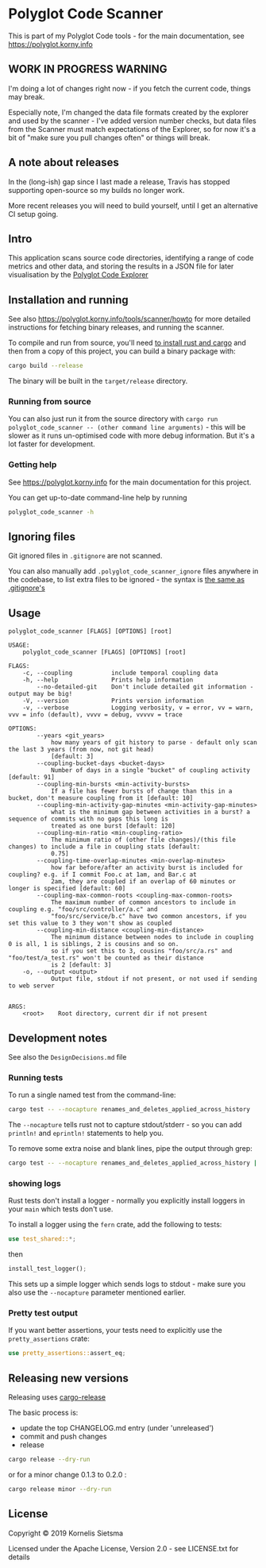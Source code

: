 # Polyglot Code Scanner

This is part of my Polyglot Code tools - for the main documentation, see <https://polyglot.korny.info>

## WORK IN PROGRESS WARNING

I'm doing a lot of changes right now - if you fetch the current code, things may break.

Especially note, I'm changed the data file formats created by the explorer and used by the scanner - I've added version number checks, but data files from the Scanner must match expectations of the Explorer, so for now it's a bit of "make sure you pull changes often" or things will break.

## A note about releases

In the (long-ish) gap since I last made a release, Travis has stopped supporting open-source so my builds no longer work.

More recent releases you will need to build yourself, until I get an alternative CI setup going.

## Intro

This application scans source code directories, identifying a range of code metrics and other data, and storing the results in a JSON file for later visualisation by the [Polyglot Code Explorer](https://polyglot.korny.info/tools/explorer/description/)

## Installation and running

See also <https://polyglot.korny.info/tools/scanner/howto> for more detailed instructions for fetching binary releases, and running the scanner.

To compile and run from source, you'll need [to install rust and cargo](https://www.rust-lang.org/tools/install) and then from a copy of this project, you can build a binary package with:

~~~sh
cargo build --release
~~~

The binary will be built in the `target/release` directory.

### Running from source

You can also just run it from the source directory with `cargo run polyglot_code_scanner -- (other command line arguments)` - this will be slower as it runs un-optimised code with more debug information.  But it's a lot faster for development.

### Getting help

See <https://polyglot.korny.info> for the main documentation for this project.

You can get up-to-date command-line help by running

~~~sh
polyglot_code_scanner -h
~~~

## Ignoring files

Git ignored files in `.gitignore` are not scanned.

You can also manually add `.polyglot_code_scanner_ignore` files anywhere in the codebase, to list extra files to be ignored - the syntax is [the same as .gitignore's](https://git-scm.com/docs/gitignore)

## Usage

~~~text
polyglot_code_scanner [FLAGS] [OPTIONS] [root]

USAGE:
    polyglot_code_scanner [FLAGS] [OPTIONS] [root]

FLAGS:
    -c, --coupling           include temporal coupling data
    -h, --help               Prints help information
        --no-detailed-git    Don't include detailed git information - output may be big!
    -V, --version            Prints version information
    -v, --verbose            Logging verbosity, v = error, vv = warn, vvv = info (default), vvvv = debug, vvvvv = trace

OPTIONS:
        --years <git_years>
            how many years of git history to parse - default only scan the last 3 years (from now, not git head)
            [default: 3]
        --coupling-bucket-days <bucket-days>
            Number of days in a single "bucket" of coupling activity [default: 91]
        --coupling-min-bursts <min-activity-bursts>
            If a file has fewer bursts of change than this in a bucket, don't measure coupling from it [default: 10]
        --coupling-min-activity-gap-minutes <min-activity-gap-minutes>
            what is the minimum gap between activities in a burst? a sequence of commits with no gaps this long is
            treated as one burst [default: 120]
        --coupling-min-ratio <min-coupling-ratio>
            The minimum ratio of (other file changes)/(this file changes) to include a file in coupling stats [default:
            0.75]
        --coupling-time-overlap-minutes <min-overlap-minutes>
            how far before/after an activity burst is included for coupling? e.g. if I commit Foo.c at 1am, and Bar.c at
            2am, they are coupled if an overlap of 60 minutes or longer is specified [default: 60]
        --coupling-max-common-roots <coupling-max-common-roots>
            The maximum number of common ancestors to include in coupling e.g. "foo/src/controller/a.c" and
            "foo/src/service/b.c" have two common ancestors, if you set this value to 3 they won't show as coupled
        --coupling-min-distance <coupling-min-distance>
            The minimum distance between nodes to include in coupling 0 is all, 1 is siblings, 2 is cousins and so on.
            so if you set this to 3, cousins "foo/src/a.rs" and "foo/test/a_test.rs" won't be counted as their distance
            is 2 [default: 3]
    -o, --output <output>
            Output file, stdout if not present, or not used if sending to web server


ARGS:
    <root>    Root directory, current dir if not present
~~~

## Development notes

See also the `DesignDecisions.md` file 

### Running tests

To run a single named test from the command-line:

~~~sh
cargo test -- --nocapture renames_and_deletes_applied_across_history
~~~

The `--nocapture` tells rust not to capture stdout/stderr - so you can add `println!` and `eprintln!` statements to help you.

To remove some extra noise and blank lines, pipe the output through grep:

~~~sh
cargo test -- --nocapture renames_and_deletes_applied_across_history | grep -v "running 0 tests" | grep -v "0 passed" | grep -v -e '^\s*$'
~~~

### showing logs

Rust tests don't install a logger - normally you explicitly install loggers in your `main` which tests don't use.

To install a logger using the `fern` crate, add the following to tests:

~~~rust
use test_shared::*;
~~~

then

~~~rust
install_test_logger();
~~~

This sets up a simple logger which sends logs to stdout - make sure you also use the `--nocapture` parameter mentioned earlier.

### Pretty test output

If you want better assertions, your tests need to explicitly use the `pretty_assertions` crate:

~~~rust
use pretty_assertions::assert_eq;
~~~

## Releasing new versions

Releasing uses [cargo-release](https://crates.io/crates/cargo-release)

The basic process is:

* update the top CHANGELOG.md entry (under 'unreleased')
* commit and push changes
* release

~~~sh
cargo release --dry-run
~~~

or for a minor change 0.1.3 to 0.2.0 :

~~~sh
cargo release minor --dry-run
~~~



## License

Copyright © 2019 Kornelis Sietsma

Licensed under the Apache License, Version 2.0 - see LICENSE.txt for details
